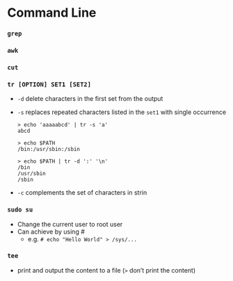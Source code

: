 # Command Line

### `grep`

### `awk`

### `cut`

### `tr [OPTION] SET1 [SET2]`

- `-d` delete characters in the first set from the output

- `-s` replaces repeated characters listed in the `set1` with single occurrence

  ```shell
  > echo 'aaaaabcd' | tr -s 'a'
  abcd

  > echo $PATH
  /bin:/usr/sbin:/sbin

  > echo $PATH | tr -d ':' '\n'
  /bin
  /usr/sbin
  /sbin
  ```

- `-c` complements the set of characters in strin

### `sudo su`
  - Change the current user to root user
  - Can achieve by using #
    - e.g. `# echo "Hello World" > /sys/...`
### `tee`
  - print and output the content to a file (`>` don’t print the content)
